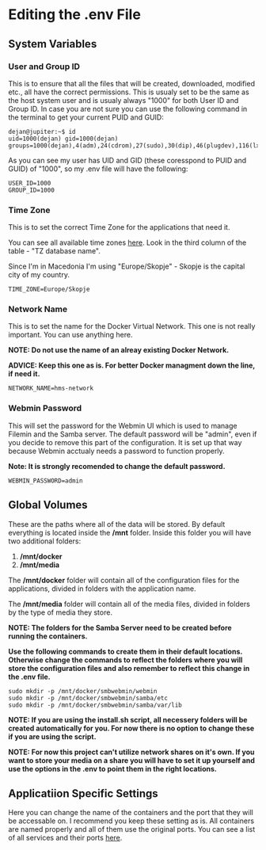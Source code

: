 # Editing the .env File
## System Variables
### User and Group ID
This is to ensure that all the files that will be created, downloaded, modified etc., all have the correct permissions.
This is usualy set to be the same as the host system user and is usualy always "1000" for both User ID and Group ID.
In case you are not sure you can use the following command in the terminal to get your current PUID and GUID:
```console
dejan@jupiter:~$ id
uid=1000(dejan) gid=1000(dejan) groups=1000(dejan),4(adm),24(cdrom),27(sudo),30(dip),46(plugdev),116(lxd)
```
As you can see my user has UID and GID (these coresspond to PUID and GUID) of "1000", so my .env file will have the following:
```code
USER_ID=1000
GROUP_ID=1000
```

### Time Zone
This is to set the correct Time Zone for the applications that need it.

You can see all available time zones [here](https://en.wikipedia.org/wiki/List_of_tz_database_time_zones). Look in the third column of the table - "TZ database name".

Since I'm in Macedonia I'm using "Europe/Skopje" - Skopje is the capital city of my country.
```code
TIME_ZONE=Europe/Skopje
```

### Network Name
This is to set the name for the Docker Virtual Network.
This one is not really important. You can use anything here.

**NOTE: Do not use the name of an alreay existing Docker Network.**

**ADVICE: Keep this one as is. For better Docker managment down the line, if need it.**
```code
NETWORK_NAME=hms-network
```

### Webmin Password
This will set the password for the Webmin UI which is used to manage Filemin and the Samba server.
The default password will be "admin", even if you decide to remove this part of the configuration.
It is set up that way because Webmin acctualy needs a password to function properly.

**Note: It is strongly recomended to change the default password.**
```code
WEBMIN_PASSWORD=admin
```

## Global Volumes
These are the paths where all of the data will be stored. By default everything is located inside the **/mnt** folder. Inside this folder you will have two additional folders:

1. **/mnt/docker**
2. **/mnt/media**

The **/mnt/docker** folder will contain all of the configuration files for the applications, divided in folders with the application name.

The **/mnt/media** folder will contain all of the media files, divided in folders by the type of media they store.

**NOTE: The folders for the Samba Server need to be created before running the containers.**

**Use the following commands to create them in their default locations. Otherwise change the commands to reflect the folders where you will store the configuration files and also remember to reflect this change in the .env file.**

```console
sudo mkdir -p /mnt/docker/smbwebmin/webmin
sudo mkdir -p /mnt/docker/smbwebmin/samba/etc
sudo mkdir -p /mnt/docker/smbwebmin/samba/var/lib
```

**NOTE: If you are using the install.sh script, all necessery folders will be created automatically for you. For now there is no option to change these if you are using the script.**

**NOTE: For now this project can't utilize network shares on it's own. If you want to store your media on a share you will have to set it up yourself and use the options in the .env to point them in the right locations.** 

## Applicatiion Specific Settings
Here you can change the name of the containers and the port that they will be accessable on.
I recommend you keep these setting as is.
All containers are named properly and all of them use the original ports.
You can see a list of all services and their ports [here](ports.md).